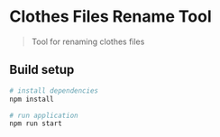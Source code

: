 # Clothes Files Rename Tool

> Tool for renaming clothes files


## Build setup

``` bash
# install dependencies
npm install

# run application
npm run start
```